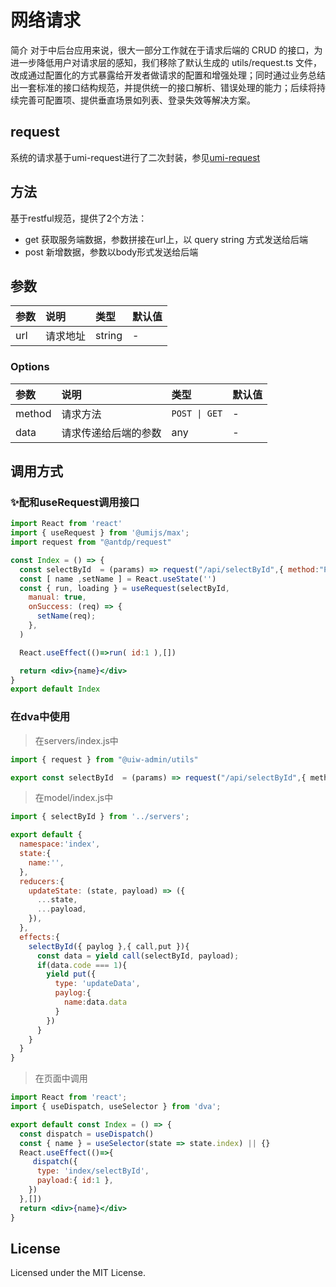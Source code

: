 # 网络请求
简介
对于中后台应用来说，很大一部分工作就在于请求后端的 CRUD 的接口，为进一步降低用户对请求层的感知，我们移除了默认生成的 utils/request.ts 文件，改成通过配置化的方式暴露给开发者做请求的配置和增强处理；同时通过业务总结出一套标准的接口结构规范，并提供统一的接口解析、错误处理的能力；后续将持续完善可配置项、提供垂直场景如列表、登录失效等解决方案。
## request

系统的请求基于umi-request进行了二次封装，参见[umi-request](https://github.com/umijs/umi-request)

## 方法
基于restful规范，提供了2个方法：
- get 获取服务端数据，参数拼接在url上，以 query string 方式发送给后端
- post 新增数据，参数以body形式发送给后端


## 参数

| 参数    | 说明     | 类型           | 默认值 |
| :------ | :------- | :------------- | :----- |
| url | 请求地址 | string        | -      |

### Options
| 参数    | 说明     | 类型           | 默认值 |
| :------ | :------- | :------------- | :----- |
| method | 请求方法 | `POST \| GET`    | -      |
| data | 请求传递给后端的参数 | any      | -      |

## 调用方式

### ✨配和useRequest调用接口
```jsx
import React from 'react'
import { useRequest } from '@umijs/max';
import request from "@antdp/request"

const Index = () => {
  const selectById  = (params) => request("/api/selectById",{ method:"POST",body: { ...params } })
  const [ name ,setName ] = React.useState('')
  const { run, loading } = useRequest(selectById,
    manual: true,
    onSuccess: (req) => {
      setName(req);
    },
  )

  React.useEffect(()=>run( id:1 ),[])

  return <div>{name}</div>
}
export default Index
```
### 在dva中使用
> 在servers/index.js中
```ts
import { request } from "@uiw-admin/utils"

export const selectById  = (params) => request("/api/selectById",{ method:"POST",body: { ...params } })

```
> 在model/index.js中
```js
import { selectById } from '../servers';

export default {
  namespace:'index',
  state:{
    name:'',
  },
  reducers:{
    updateState: (state, payload) => ({
      ...state,
      ...payload,
    }),
  },
  effects:{
    selectById({ paylog },{ call,put }){
      const data = yield call(selectById, payload);
      if(data.code === 1){
        yield put({
          type: 'updateData',
          paylog:{
            name:data.data
          }
        })
      }
    }
  }
}

```

> 在页面中调用
```jsx
import React from 'react';
import { useDispatch, useSelector } from 'dva';

export default const Index = () => {
  const dispatch = useDispatch()
  const { name } = useSelector(state => state.index) || {}
  React.useEffect(()=>{
     dispatch({
      type: 'index/selectById',
      payload:{ id:1 },
    })
  },[])
  return <div>{name}</div>
}
```

## License

Licensed under the MIT License.